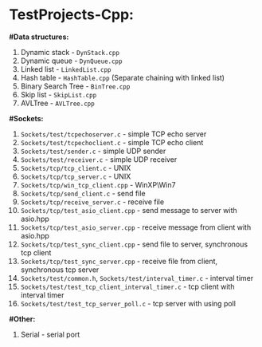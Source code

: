 # TestProjects-Cpp:

<b>#Data structures:</b>
1. Dynamic stack - `DynStack.cpp`
2. Dynamic queue - `DynQueue.cpp`
3. Linked list - `LinkedList.cpp`
4. Hash table - `HashTable.cpp` (Separate chaining with linked list)
5. Binary Search Tree  - `BinTree.cpp`
6. Skip list - `SkipList.cpp`
7. AVLTree - `AVLTree.cpp`

<b>#Sockets:</b>
1. `Sockets/test/tcpechoserver.c` - simple TCP echo server
2. `Sockets/test/tcpechoclient.c` - simple TCP echo client
3. `Sockets/test/sender.c` 		 - simple UDP sender
4. `Sockets/test/receiver.c` 	 - simple UDP receiver
5. `Sockets/tcp/tcp_client.c` - UNIX
6. `Sockets/tcp/tcp_server.c` - UNIX
7. `Sockets/tcp/win_tcp_client.cpp` - WinXP\Win7
8. `Sockets/tcp/send_client.c` - send file
9. `Sockets/tcp/receive_server.c` - receive file
10. `Sockets/tcp/test_asio_client.cpp` - send message to server with asio.hpp
11. `Sockets/tcp/test_asio_server.cpp` - receive message from client with asio.hpp
12. `Sockets/tcp/test_sync_client.cpp` - send file to server, synchronous tcp client
13. `Sockets/tcp/test_sync_server.cpp` - receive file from client, synchronous tcp server
14. `Sockets/test/common.h`, `Sockets/test/interval_timer.c` - interval timer
15. `Sockets/test/test_tcp_client_interval_timer.c` - tcp client with interval timer
16. `Sockets/test/test_tcp_server_poll.c` - tcp server with using poll

<b>#Other:</b>
1. Serial - serial port
